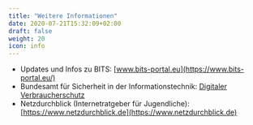 ```yaml
---
title: "Weitere Informationen"
date: 2020-07-21T15:32:09+02:00
draft: false
weight: 20
icon: info
---
```


- Updates und Infos zu BITS: [www.bits-portal.eu](https://www.bits-portal.eu/)
- Bundesamt für Sicherheit in der Informationstechnik: [Digitaler Verbraucherschutz](https://www.bsi.bund.de/DE/Themen/Verbraucherinnen-und-Verbraucher/verbraucherinnen-und-verbraucher_node.html)
- Netzdurchblick (Internetratgeber für Jugendliche): [https://www.netzdurchblick.de](https://www.netzdurchblick.de)
